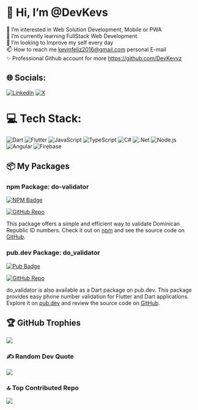# 👋 Hi, I’m @DevKevs
👀 I’m interested in Web Solution Development, Mobile or PWA <br>🌱 I’m currently learning FullStack Web Development<br>💞️ I’m looking to Improve my self every day<br>📫 How to reach me kevinfeliz2016@gmail.com personal E-mail<br>✨ Professional Github account for more https://github.com/DevKevvz<br>


## 🌐 Socials:
[![LinkedIn](https://img.shields.io/badge/LinkedIn-%230077B5.svg?logo=linkedin&logoColor=white)](https://linkedin.com/in/kevin-féliz-encarnación-a20888200) [![X](https://img.shields.io/badge/X-black.svg?logo=X&logoColor=white)](https://x.com/DevKevs_) 

# 💻 Tech Stack:
![Dart](https://img.shields.io/badge/dart-%230175C2.svg?style=for-the-badge&logo=dart&logoColor=white) 
![Flutter](https://img.shields.io/badge/Flutter-%2302569B.svg?style=for-the-badge&logo=Flutter&logoColor=white) 
![JavaScript](https://img.shields.io/badge/javascript-%23323330.svg?style=for-the-badge&logo=javascript&logoColor=%23F7DF1E) 
![TypeScript](https://img.shields.io/badge/typescript-%23007ACC.svg?style=for-the-badge&logo=typescript&logoColor=white) 
![C#](https://img.shields.io/badge/c%23-%23239120.svg?style=for-the-badge&logo=csharp&logoColor=white) 
![.Net](https://img.shields.io/badge/.NET-5C2D91?style=for-the-badge&logo=.net&logoColor=white) 
![Node.js](https://img.shields.io/badge/node.js-%23239120.svg?style=for-the-badge&logo=node.js&logoColor=white) 
![Angular](https://img.shields.io/badge/angular-%23DD0031.svg?style=for-the-badge&logo=angular&logoColor=white) 
![Firebase](https://img.shields.io/badge/Firebase-039BE5?style=for-the-badge&logo=Firebase&logoColor=white) 

## 📦 My Packages
 
### npm Package: do-validator

[![NPM Badge](https://img.shields.io/badge/NPM-dovalidator-CB3837?style=for-the-badge&logo=npm&logoColor=white)](https://www.npmjs.com/package/do-validator)

[![GitHub Repo](https://img.shields.io/badge/Repository-GitHub-blue?style=for-the-badge&logo=github&logoColor=white)](https://github.com/DevKevs/do-validator)
 
This package offers a simple and efficient way to validate Dominican Republic ID numbers. Check it out on [npm](https://www.npmjs.com/package/do-validator) and see the source code on [GitHub](https://github.com/DevKevs/do-validator).
 
### pub.dev Package: do_validator

[![Pub Badge](https://img.shields.io/badge/pub.dev-dovalidator-0175C2?style=for-the-badge&logo=dart&logoColor=white)](https://pub.dev/packages/do_validator)

[![GitHub Repo](https://img.shields.io/badge/Repository-GitHub-blue?style=for-the-badge&logo=github&logoColor=white)](https://github.com/DevKevs/do_validator)
 
do_validator is also available as a Dart package on pub.dev. This package provides easy phone number validation for Flutter and Dart applications. Explore it on [pub.dev](https://pub.dev/packages/do_validator) and review the source code on [GitHub](https://github.com/DevKevs/do_validator).

## 🏆 GitHub Trophies
![](https://github-profile-trophy.vercel.app/?username=DevKevs&theme=monokai&no-frame=false&no-bg=true&margin-w=4)

### ✍️ Random Dev Quote
![](https://quotes-github-readme.vercel.app/api?type=horizontal&theme=radical)

### 🔝 Top Contributed Repo
![](https://github-contributor-stats.vercel.app/api?username=DevKevs&limit=5&theme=dark&combine_all_yearly_contributions=true)

